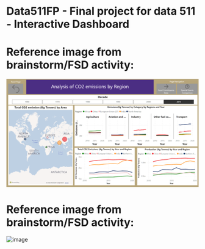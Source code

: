 # Data511FP - Final project for data 511 - Interactive Dashboard

# Reference image from brainstorm/FSD activity:
![image](./Images/Dashboard_View1.png)

# Reference image from brainstorm/FSD activity:
![image](./Images/FS_Sheet5.png)
